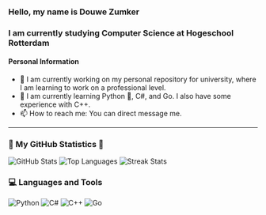 ### Hello, my name is Douwe Zumker
### I am currently studying Computer Science at Hogeschool Rotterdam

#### Personal Information
- 🔭 I am currently working on my personal repository for university, where I am learning to work on a professional level.
- 🌱 I am currently learning Python 🐍, C#, and Go. I also have some experience with C++.
- 📫 How to reach me: You can direct message me.

---

### 🌟 My GitHub Statistics 🌟
![GitHub Stats](https://github-readme-stats.vercel.app/api?username=Peredurz&show_icons=true&theme=radical)
![Top Languages](https://github-readme-stats.vercel.app/api/top-langs/?username=Peredurz&layout=compact&theme=radical)
![Streak Stats](https://github-readme-streak-stats.herokuapp.com/?user=Peredurz&theme=radical)

### 💻 Languages and Tools
![Python](https://img.shields.io/badge/-Python-333?style=flat&logo=python)
![C#](https://img.shields.io/badge/-C%23-333?style=flat&logo=c-sharp)
![C++](https://img.shields.io/badge/-C++-333?style=flat&logo=c%2B%2B)
![Go](https://img.shields.io/badge/-Go-333?style=flat&logo=go)
